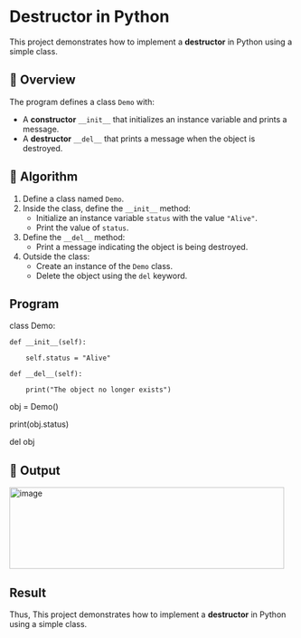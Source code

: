 # Destructor in Python

This project demonstrates how to implement a **destructor** in Python using a simple class.

## 🚀 Overview

The program defines a class `Demo` with:

- A **constructor** `__init__` that initializes an instance variable and prints a message.
- A **destructor** `__del__` that prints a message when the object is destroyed.

## 🧠 Algorithm

1. Define a class named `Demo`.
2. Inside the class, define the `__init__` method:
   - Initialize an instance variable `status` with the value `"Alive"`.
   - Print the value of `status`.
3. Define the `__del__` method:
   - Print a message indicating the object is being destroyed.
4. Outside the class:
   - Create an instance of the `Demo` class.
   - Delete the object using the `del` keyword.
## Program

class Demo:
    
    def __init__(self):
    
        self.status = "Alive"
   
    def __del__(self):
        
        print("The object no longer exists")

obj = Demo()

print(obj.status)

del obj

## 🧪 Output
<img width="486" height="144" alt="image" src="https://github.com/user-attachments/assets/3e03a1f5-6816-47ed-bbe3-4f8be093da47" />

## Result
Thus, This project demonstrates how to implement a **destructor** in Python using a simple class.
